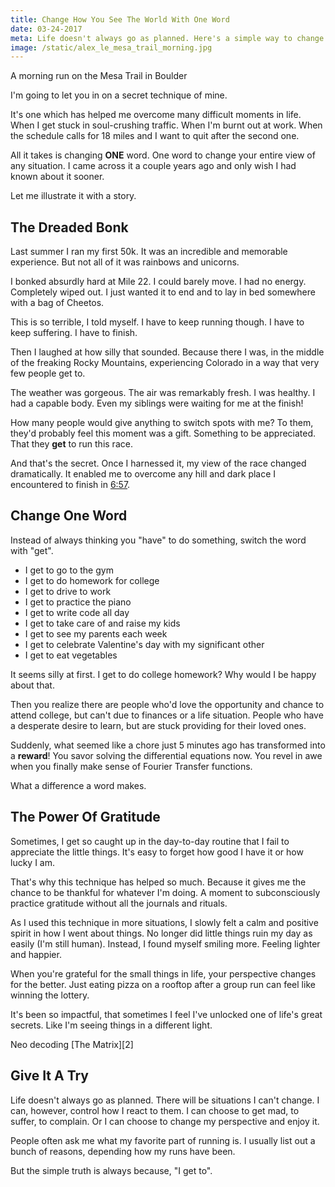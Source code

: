 ```yaml
---
title: Change How You See The World With One Word
date: 03-24-2017
meta: Life doesn't always go as planned. Here's a simple way to change your perspective of any situation.
image: /static/alex_le_mesa_trail_morning.jpg
---
```


<amp-img class="pure-img center" src="/static/alex_le_mesa_trail_morning.jpg"
   alt="alex le mesa trail morning"
   layout="responsive"
   width=800
   height=469></amp-img>
</a>
<div class="separator">A morning run on the Mesa Trail in Boulder</div>

I'm going to let you in on a secret technique of mine.

It's one which has helped me overcome many difficult moments in life. When I get stuck in soul-crushing traffic. When I'm burnt out at work. When the schedule calls for 18 miles and I want to quit after the second one.

All it takes is changing **ONE** word. One word to change your entire view of any situation. I came across it a couple years ago and only wish I had known about it sooner.

Let me illustrate it with a story.

## The Dreaded Bonk ##

Last summer I ran my first 50k. It was an incredible and memorable experience. But not all of it was rainbows and unicorns.

I bonked absurdly hard at Mile 22. I could barely move. I had no energy. Completely wiped out. I just wanted it to end and to lay in bed somewhere with a bag of Cheetos.

This is so terrible, I told myself. I have to keep running though. I have to keep suffering. I have to finish.

Then I laughed at how silly that sounded. Because there I was, in the middle of the freaking Rocky Mountains, experiencing Colorado in a way that very few people get to.

The weather was gorgeous. The air was remarkably fresh. I was healthy. I had a capable body. Even my siblings were waiting for me at the finish!

How many people would give anything to switch spots with me? To them, they'd probably feel this moment was a gift. Something to be appreciated. That they **get** to run this race.

And that's the secret. Once I harnessed it, my view of the race changed dramatically. It enabled me to overcome any hill and dark place I encountered to finish in [6:57][1].

## Change One Word ##

Instead of always thinking you "have" to do something, switch the word with "get".

* I get to go to the gym
* I get to do homework for college
* I get to drive to work
* I get to practice the piano
* I get to write code all day
* I get to take care of and raise my kids
* I get to see my parents each week
* I get to celebrate Valentine's day with my significant other
* I get to eat vegetables

It seems silly at first. I get to do college homework? Why would I be happy about that.

Then you realize there are people who'd love the opportunity and chance to attend college, but can't due to finances or a life situation. People who have a desperate desire to learn, but are stuck providing for their loved ones.

Suddenly, what seemed like a chore just 5 minutes ago has transformed into a **reward**! You savor solving the differential equations now. You revel in awe when you finally make sense of Fourier Transfer functions.

What a difference a word makes.

## The Power Of Gratitude ##

Sometimes, I get so caught up in the day-to-day routine that I fail to appreciate the little things. It's easy to forget how good I have it or how lucky I am.

That's why this technique has helped so much. Because it gives me the chance to be thankful for whatever I'm doing. A moment to subconsciously practice gratitude without all the journals and rituals.

As I used this technique in more situations, I slowly felt a calm and positive spirit in how I went about things. No longer did little things ruin my day as easily (I'm still human). Instead, I found myself smiling more. Feeling lighter and happier.

When you're grateful for the small things in life, your perspective changes for the better. Just eating pizza on a rooftop after a group run can feel like winning the lottery.

It's been so impactful, that sometimes I feel I've unlocked one of life's great secrets. Like I'm seeing things in a different light.

<amp-img class="pure-img center" src="/static/neo_matrix.gif"
   alt="neo matrix slomo fight gif"
   layout="responsive"
   width=500
   height=216></amp-img>
</a>
<div class="separator">Neo decoding [The Matrix][2]</div>

## Give It A Try ##

Life doesn't always go as planned. There will be situations I can't change. I can, however, control how I react to them. I can choose to get mad, to suffer, to complain. Or I can choose to change my perspective and enjoy it.

People often ask me what my favorite part of running is. I usually list out a bunch of reasons, depending how my runs have been.

But the simple truth is always because, "I get to".

[1]: http://ultrasignup.com/results_event.aspx?did=35808
[2]: http://www.imdb.com/title/tt0133093/
